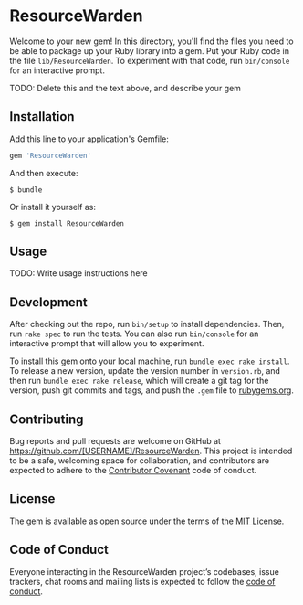# ResourceWarden

Welcome to your new gem! In this directory, you'll find the files you need to be able to package up your Ruby library into a gem. Put your Ruby code in the file `lib/ResourceWarden`. To experiment with that code, run `bin/console` for an interactive prompt.

TODO: Delete this and the text above, and describe your gem

## Installation

Add this line to your application's Gemfile:

```ruby
gem 'ResourceWarden'
```

And then execute:

    $ bundle

Or install it yourself as:

    $ gem install ResourceWarden

## Usage

TODO: Write usage instructions here

## Development

After checking out the repo, run `bin/setup` to install dependencies. Then, run `rake spec` to run the tests. You can also run `bin/console` for an interactive prompt that will allow you to experiment.

To install this gem onto your local machine, run `bundle exec rake install`. To release a new version, update the version number in `version.rb`, and then run `bundle exec rake release`, which will create a git tag for the version, push git commits and tags, and push the `.gem` file to [rubygems.org](https://rubygems.org).

## Contributing

Bug reports and pull requests are welcome on GitHub at https://github.com/[USERNAME]/ResourceWarden. This project is intended to be a safe, welcoming space for collaboration, and contributors are expected to adhere to the [Contributor Covenant](http://contributor-covenant.org) code of conduct.

## License

The gem is available as open source under the terms of the [MIT License](https://opensource.org/licenses/MIT).

## Code of Conduct

Everyone interacting in the ResourceWarden project’s codebases, issue trackers, chat rooms and mailing lists is expected to follow the [code of conduct](https://github.com/[USERNAME]/ResourceWarden/blob/master/CODE_OF_CONDUCT.md).
